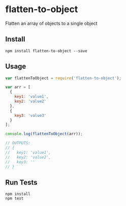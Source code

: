 # flatten-to-object

Flatten an array of objects to a single object

## Install

```
npm install flatten-to-object --save
```

## Usage

```js
var flattenToObject = require('flatten-to-object');

var arr = [
  {
    key1: 'value1',
    key2: 'value2'
  },
  {
    key3: 'value3'
  }
];

console.log(flattenToObject(arr));

// OUTPUTS:
// {
//   key1: 'value1',
//   key2: 'value2',
//   key3: ''
// }
```

## Run Tests

```
npm install
npm test
```